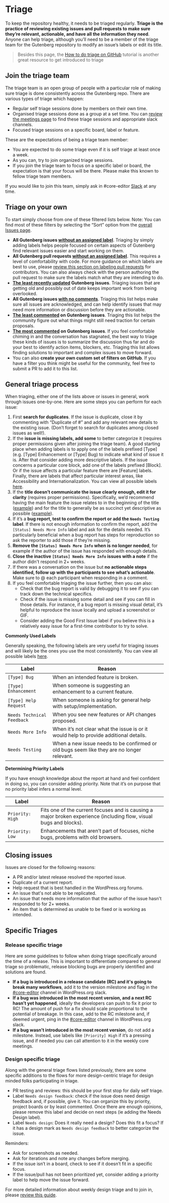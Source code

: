 # Triage

To keep the repository healthy, it needs to be triaged regularly. **Triage is the practice of reviewing existing issues and pull requests to make sure they’re relevant, actionable, and have all the information they need**. Anyone can help triage, although you’ll need to be a member of the triage team for the Gutenberg repository to modify an issue’s labels or edit its title.

> Besides this page, the [How to do triage on GitHub](https://learn.wordpress.org/tutorial/how-to-do-triage-on-github/) tutorial is another great resource to get introduced to triage

## Join the triage team

The triage team is an open group of people with a particular role of making sure triage is done consistently across the Gutenberg repo. There are various types of triage which happen:

-   Regular self triage sessions done by members on their own time.
-   Organised triage sessions done as a group at a set time. You can [review the meetings page](https://make.wordpress.org/meetings/) to find these triage sessions and appropriate slack channels.
-   Focused triage sessions on a specific board, label or feature.

These are the expectations of being a triage team member:

-   You are expected to do some triage even if it is self triage at least once a week.
-   As you can, try to join organized triage sessions.
-   If you join the triage team to focus on a specific label or board, the expectation is that your focus will be there. Please make this known to fellow triage team members.

If you would like to join this team, simply ask in #core-editor [Slack](https://make.wordpress.org/chat/) at any time.

## Triage on your own

To start simply choose from one of these filtered lists below. Note: You can find most of these filters by selecting the “Sort” option from the [overall Issues page](https://github.com/wordpress/gutenberg/issues).

-   **All Gutenberg issues [without an assigned label](https://github.com/WordPress/gutenberg/issues?q=is%3Aopen+is%3Aissue+no%3Alabel+sort%3Aupdated-asc)**. Triaging by simply adding labels helps people focused on certain aspects of Gutenberg find relevant issues easier and start working on them.
-   **All Gutenberg pull requests [without an assigned label](https://github.com/WordPress/gutenberg/pulls?q=is%3Aopen+is%3Apr+no%3Alabel)**. This requires a level of comfortability with code. For more guidance on which labels are best to use, please [review this section on labeling pull requests](/docs/contributors/repository-management.md#pull-requests) for contributors. You can also always check with the person authoring the pull request to make sure the labels match what they are intending to do.
-  **[The least recently updated](https://github.com/WordPress/gutenberg/issues?q=is%3Aopen+is%3Aissue+sort%3Aupdated-asc) Gutenberg issues**. Triaging issues that are getting old and possibly out of date keeps important work from being overlooked.
-  **All Gutenberg issues [with no comments](https://github.com/wordpress/gutenberg/issues?q=is%3Aissue+is%3Aopen+comments%3A0+)**. Triaging this list helps make sure all issues are acknowledged, and can help identify issues that may need more information or discussion before they are actionable.
-  **[The least commented](https://github.com/wordpress/gutenberg/issues?q=is%3Aissue+is%3Aopen+sort%3Acomments-asc) on Gutenberg issues**. Triaging this list helps the community figure out what things might still need traction for certain proposals.
-  **[The most commented](https://github.com/wordpress/gutenberg/issues?q=is%3Aissue+is%3Aopen+sort%3Acomments-desc) on Gutenberg issues**. If you feel comfortable chiming in and the conversation has stagnated, the best way to triage these kinds of issues is to summarize the discussion thus far and do your best to identify action items, blockers, etc. Triaging this list allows finding solutions to important and complex issues to move forward.
-  You can also **create your own custom set of filters on GitHub**. If you have a filter you think might be useful for the community, feel free to submit a PR to add it to this list.

## General triage process

When triaging, either one of the lists above or issues in general, work through issues one-by-one. Here are some steps you can perform for each issue:

1. First **search for duplicates**. If the issue is duplicate, close it by commenting with “Duplicate of #” and add any relevant new details to the existing issue. (Don’t forget to search for duplicates among closed issues as well!).
2. If the **issue is missing labels, add some** to better categorize it (requires proper permissions given after joining the triage team). A good starting place when adding labels is to apply one of the labels prefixed [Type] (e.g. [Type] Enhancement or [Type] Bug) to indicate what kind of issue it is. After that consider adding more descriptive labels. If the issue concerns a particular core block, add one of the labels prefixed [Block]. Or if the issue affects a particular feature there are [Feature] labels. Finally, there are labels that affect particular interest areas, like Accessibility and Internationalization. You can view all possible labels [here](https://github.com/WordPress/gutenberg/labels).
3. If the **title doesn’t communicate the issue clearly enough, edit it for clarity** (requires proper permissions). Specifically, we’d recommend having the main feature the issue relates to in the beginning of the title ([example](https://github.com/WordPress/gutenberg/issues/6193)) and for the title to generally be as succinct yet descriptive as possible ([example](https://github.com/WordPress/gutenberg/issues/6193)).
4. If it’s a **bug report, test to confirm the report or add the `Needs Testing` label**. If there is not enough information to confirm the report, add the `[Status] Needs More Info` label and ask for the details needed. It’s particularly beneficial when a bug report has steps for reproduction so ask the reporter to add those if they’re missing.
5. **Remove the `[Status] Needs More Info` when is no longer needed**, for example if the author of the issue has responded with enough details.
6. **Close the inactive `[Status] Needs More Info` issues with a note** if the author didn't respond in 2+ weeks.
7. If there was a conversation on the issue but **no actionable steps identified, follow up with the participants to see what’s actionable**. Make sure to @ each participant when responding in a comment.
8. If you feel comfortable triaging the issue further, then you can also:
    - Check that the bug report is valid by debugging it to see if you can track down the technical specifics.
    - Check if the issue is missing some detail and see if you can fill in those details. For instance, if a bug report is missing visual detail, it’s helpful to reproduce the issue locally and upload a screenshot or GIF.
    - Consider adding the Good First Issue label if you believe this is a relatively easy issue for a first-time contributor to try to solve.

**Commonly Used Labels**

Generally speaking, the following labels are very useful for triaging issues and will likely be the ones you use the most consistently. You can view all possible labels [here](https://github.com/WordPress/gutenberg/labels).

| Label                      | Reason                                                                                    |
| -------------------------- | ----------------------------------------------------------------------------------------- |
| `[Type] Bug`               | When an intended feature is broken.                                                       |
| `[Type] Enhancement`       | When someone is suggesting an enhancement to a current feature.                           |
| `[Type] Help Request`      | When someone is asking for general help with setup/implementation.                        |
| `Needs Technical Feedback` | When you see new features or API changes proposed.                                        |
| `Needs More Info`          | When it’s not clear what the issue is or it would help to provide additional details.     |
| `Needs Testing`            | When a new issue needs to be confirmed or old bugs seem like they are no longer relevant. |

**Determining Priority Labels**

If you have enough knowledge about the report at hand and feel confident in doing so, you can consider adding priority. Note that it’s on purpose that no priority label infers a normal level.

| Label                | Reason                                                                                                                                                                                                                                                     |
| -------------------- | ---------------------------------------------------------------------------------------------------------------------------------------------------------------------------------------------------------------------------------------------------------- |
| `Priority: High`     | Fits one of the current focuses and is causing a major broken experience (including flow, visual bugs and blocks).                                                                                                                                         |
| `Priority: Low`      | Enhancements that aren’t part of focuses, niche bugs, problems with old browsers.                                                                                                                                                                          |

## Closing issues

Issues are closed for the following reasons:

-   A PR and/or latest release resolved the reported issue.
-   Duplicate of a current report.
-   Help request that is best handled in the WordPress.org forums.
-   An issue that's not able to be replicated.
-   An issue that needs more information that the author of the issue hasn't responded to for 2+ weeks.
-   An item that is determined as unable to be fixed or is working as intended.

## Specific Triages

### Release specific triage

Here are some guidelines to follow when doing triage specifically around the time of a release. This is important to differentiate compared to general triage so problematic, release blocking bugs are properly identified and solutions are found.

-  **If a bug is introduced in a release candidate (RC) and it's going to break many workflows**, add it to the version milestone and flag in the [#core-editor](https://wordpress.slack.com/archives/C02QB2JS7) channel in WordPress.org slack.
-  **If a bug was introduced in the most recent version, and a next RC hasn’t yet happened**, ideally the developers can push to fix it prior to RC! The amount of push for a fix should scale proportional to the potential of breakage. In this case, add to the RC milestone and, if deemed urgent, ping in the [#core-editor](https://wordpress.slack.com/archives/C02QB2JS7) channel in WordPress.org slack.
-  **If a bug wasn’t introduced in the most recent version**, do not add a milestone. Instead, use labels like `[Priority] High` if it’s a pressing issue, and if needed you can call attention to it in the weekly core meetings.

### Design specific triage

Along with the general triage flows listed previously, there are some specific additions to the flows for more design-centric triage for design minded folks participating in triage.

-   PR testing and reviews: this should be your first stop for daily self triage.
-  Label `Needs design feedback`: check if the issue does need design feedback and, if possible, give it. You can organize this by priority, project boards or by least commented. Once there are enough opinions, please remove this label and decide on next steps (ie adding the Needs Design label).
- Label  `Needs design`: Does it really need a design? Does this fit a focus? If it has a design mark as `Needs design feedback` to better categorize the issue.

Reminders:

-   Ask for screenshots as needed.
-   Ask for iterations and note any changes before merging.
-   If the issue isn’t in a board, check to see if it doesn’t fit in a specific focus.
-   If the issue/pull has not been prioritized yet, consider adding a priority label to help move the issue forward.

For more detailed information about weekly design triage and to join in, please [review this guide](https://make.wordpress.org/design/handbook/workflows/weekly-gutenberg-design-triage/).
